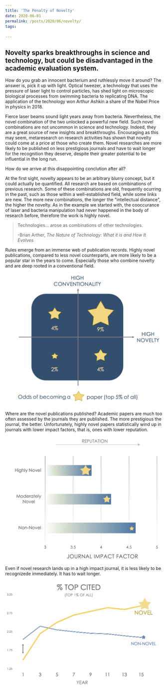```yaml
---
title: 'The Penalty of Novelty'
date: 2020-06-01
permalink: /posts/2020/06/novelty/
tags:

---
```


## Novelty sparks breakthroughs in science and technology, but could be disadvantaged in the academic evaluation system.

How do you grab an innocent bacterium and ruthlessly move it around? The answer is, pick it up with light. Optical tweezer, a technology that uses the pressure of laser light to control particles, has shed light on microscopic biological processes from swimming bacteria to replicating DNA. The application of the technology won Arthur Ashkin a share of the Nobel Price in physics in 2018.

Fierce laser beams sound light years away from bacteria. Nevertheless, the novel combination of the two unlocked a powerful new field. Such novel combinations are not uncommon in science and technology. Indeed, they are a great source of new insights and breakthroughs. Encouraging as this may seem, metaresearch on research activities has shown that novelty could come at a price at those who create them. Novel researches are more likely to be published on less prestigious journals and have to wait longer for the recognition they deserve, despite their greater potential to be influential in the long run.

How do we arrive at this disappointing conclution after all?

At the first sight, novelty appears to be an arbitrary blurry concept, but it could actually be quantified. All research are based on combinations of previous research. Some of these combinations are old, frequently ocurring in the past, such as those within a well-established field, while some links are new. The more new combinations, the longer the "intellectual distance", the higher the novelty. As in the example we started with, the cooccurance of laser and bacteria manipulation had never happened in the body of research before, therefore the work is highly novel.

> Technologies... arose as combinations of other technologies.
>
> -Brian Arther, *The Nature of Technology: What it is and How It Evolves*

Rules emerge from an immense web of publication records. Highly novel publications, compared to less novel counterparts, are more likely to be a popular star in the years to come. Especially those who combine novelty and are deep rooted in a conventional field.

<img src="/images/DP2_00.png" alt="DP2_00" style="zoom:50%;" />

Where are the  novel publications published? Academic papers are much too often assessed by the journals they are published. The more prestigious the journal, the better. Unfortunately, highly novel papers statistically wind up in journals with lower impact factors, that is, ones with lower reputation.

<img src="/images/DP2_01.png" alt="DP2_01" style="zoom:50%;" />

Even if novel research lands up in a high impact journal, it is less likely to be recognizede immediately. It has to wait longer.

<img src="/images/DP2_02.png" alt="DP2_01" style="zoom:50%;" />




